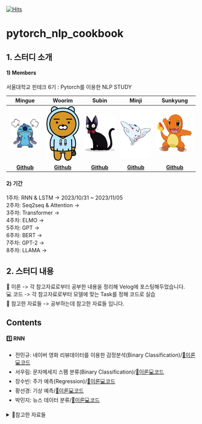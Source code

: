 [![Hits](https://hits.seeyoufarm.com/api/count/incr/badge.svg?url=https%3A%2F%2Fgithub.com%2Fskkumin%2Fpytorch_nlp_cookbook&count_bg=%2379C83D&title_bg=%23555555&icon=&icon_color=%23E7E7E7&title=hits&edge_flat=false)](https://hits.seeyoufarm.com)<br/>

# pytorch_nlp_cookbook

## 1. 스터디 소개

#### 1) Members

서울대학교 핀테크 6기 
: Pytorch를 이용한 NLP STUDY

|                           Mingue                            |                           Woorim                           |                           Subin                           |                           Minji                            |                           Sunkyung                            |  
|:----------------------------------------------------------:|:----------------------------------------------------------:|:----------------------------------------------------------:|:----------------------------------------------------------:|:----------------------------------------------------------:|  
| <img src="https://github.com/skkumin/pytorch_nlp_cookbook/blob/main/asset/profile/mingue.png" width=150px> | <img src="https://github.com/skkumin/pytorch_nlp_cookbook/blob/main/asset/profile/woorim.png" width=150px> | <img src="https://github.com/skkumin/pytorch_nlp_cookbook/blob/main/asset/profile/subin.png" width=150px> | <img src="https://github.com/skkumin/pytorch_nlp_cookbook/blob/main/asset/profile/minji.png" width=150px> | <img src="https://github.com/skkumin/pytorch_nlp_cookbook/blob/main/asset/profile/sunkyung.png" width=150px> |
|         **[Github](https://github.com/skkumin)**          |        **[Github](https://github.com/eva268)**         |           **[Github](https://github.com/subinchang)**            |          **[Github](https://github.com/MANMANJIJI)**           |        **[Github](https://github.com/mongshil)**         

#### 2) 기간

1주차: RNN & LSTM -> 2023/10/31 ~ 2023/11/05<br/> 
2주차: Seq2seq & Attention -> <br/> 
3주차: Transformer -> <br/> 
4주차: ELMO -> <br/> 
5주차: GPT -> <br/> 
6주차: BERT -> <br/> 
7주차: GPT-2 -> <br/> 
8주차: LLAMA -> <br/> 


## 2. 스터디 내용
📄 이론 -> 각 참고자료로부터 공부한 내용을 정리해 Velog에 포스팅해두었습니다.<br/> 
💻 코드 -> 각 참고자료로부터 모델에 맞는 Task를 정해 코드로 실습<br/>
📁 참고한 자료들 -> 공부하는데 참고한 자료들 입니다.<br/>

## Contents  
#### 1️⃣ RNN
- 전민규: 네이버 영화 리뷰데이터를 이용한 감정분석(Binary Classification)/[📄이론](https://velog.io/@skkumin/RNN-%EB%94%A5%EB%9F%AC%EB%8B%9D%EC%9D%98-%EA%B8%B0%EB%B3%B8%EC%A0%81%EC%9D%B8-%EC%8B%9C%ED%80%80%EC%8A%A4-%EB%AA%A8%EB%8D%B8%EC%9D%B4%EB%A1%A0Pytorch)[💻코드](https://github.com/skkumin/DeepLearning-Study/blob/main/RNN/RNN%EC%A3%BC%EC%8B%9D(many%20to%20one).ipynb)<br/>
- 서우림: 문자메세지 스팸 분류(Binary Classification)/[📄이론](https://velog.io/@skkumin/RNN-%EB%94%A5%EB%9F%AC%EB%8B%9D%EC%9D%98-%EA%B8%B0%EB%B3%B8%EC%A0%81%EC%9D%B8-%EC%8B%9C%ED%80%80%EC%8A%A4-%EB%AA%A8%EB%8D%B8%EC%9D%B4%EB%A1%A0Pytorch)[💻코드](https://github.com/skkumin/DeepLearning-Study/blob/main/RNN/RNN%EC%A3%BC%EC%8B%9D(many%20to%20one).ipynb)<br/>
- 장수빈: 주가 예측(Regression)/[📄이론](https://velog.io/@skkumin/RNN-%EB%94%A5%EB%9F%AC%EB%8B%9D%EC%9D%98-%EA%B8%B0%EB%B3%B8%EC%A0%81%EC%9D%B8-%EC%8B%9C%ED%80%80%EC%8A%A4-%EB%AA%A8%EB%8D%B8%EC%9D%B4%EB%A1%A0Pytorch)[💻코드](https://github.com/skkumin/DeepLearning-Study/blob/main/RNN/RNN%EC%A3%BC%EC%8B%9D(many%20to%20one).ipynb)<br/>
- 황선경: 기상 예측/[📄이론](https://velog.io/@skkumin/RNN-%EB%94%A5%EB%9F%AC%EB%8B%9D%EC%9D%98-%EA%B8%B0%EB%B3%B8%EC%A0%81%EC%9D%B8-%EC%8B%9C%ED%80%80%EC%8A%A4-%EB%AA%A8%EB%8D%B8%EC%9D%B4%EB%A1%A0Pytorch)[💻코드](https://github.com/skkumin/DeepLearning-Study/blob/main/RNN/RNN%EC%A3%BC%EC%8B%9D(many%20to%20one).ipynb)<br/>
- 박민지: 뉴스 데이터 분류/[📄이론](https://velog.io/@skkumin/RNN-%EB%94%A5%EB%9F%AC%EB%8B%9D%EC%9D%98-%EA%B8%B0%EB%B3%B8%EC%A0%81%EC%9D%B8-%EC%8B%9C%ED%80%80%EC%8A%A4-%EB%AA%A8%EB%8D%B8%EC%9D%B4%EB%A1%A0Pytorch)[💻코드](https://github.com/skkumin/DeepLearning-Study/blob/main/RNN/RNN%EC%A3%BC%EC%8B%9D(many%20to%20one).ipynb)<br/>

<details>
<summary>📁참고한 자료들</summary>
  <br><br/>
<div markdown="1">

RNN이론 설명 👉 [Kaist 딥러닝 홀로서기 RNN(이론편)](https://youtu.be/bPRfnlG6dtU?si=OtprAftMuki6V_Oi)<br/>
RNN코드 👉 [Kaist 딥러닝 홀로서기 RNN(코드 실습)](https://youtu.be/tlyzfIYvMWE?si=fDUGbdoX5uhxfJrM)<br/> 
참고한 책 👉 딥러닝 파이토치 교과서<br/>  

</div>
</details> 


